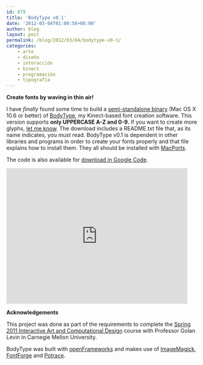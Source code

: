 ```yaml
---
id: 879
title: 'BodyType v0.1'
date: '2012-03-04T01:00:56+00:00'
author: blog
layout: post
permalink: /blog/2012/03/04/bodytype-v0-1/
categories:
    - arte
    - diseño
    - interacción
    - kinect
    - programación
    - tipografí­a
---
```


**Create fonts by waving in thin air!**

I have *finally* found some time to build a [semi-standalone binary](http://www.mauriciogiraldo.com/lab/bodytype/bodytype.0.1.zip) (Mac OS X 10.6 or better) of [BodyType](http://www.mauriciogiraldo.com/blog/2011/06/29/body-type/), my Kinect-based font creation software. This version supports **only UPPERCASE A-Z and 0-9.** If you want to create more glyphs, [let me know](/contact/). The download includes a README.txt file that, as its name indicates, you *must* read. BodyType v0.1 is dependent in other libraries and programs in order to create your fonts properly and that file explains how to install them. They all should be installed with [MacPorts](http://www.macports.org/install.php).

The code is also available for [download in Google Code](http://code.google.com/p/bodytype/).

<iframe frameborder="0" height="356" loading="lazy" src="https://player.vimeo.com/video/25793769?title=0&byline=0&portrait=0&color=80ceff" width="475"></iframe>

**Acknowledgements**

This project was done as part of the requirements to complete the [Spring 2011 Interactive Art and Computational Design](http://golancourses.net/2011spring/) course with Professor Golan Levin in Carnegie Mellon University.

BodyType was built with [openFrameworks](http://www.openframeworks.cc/) and makes use of [ImageMagick](http://www.imagemagick.org), [FontForge](http://fontforge.sourceforge.net/) and [Potrace](http://potrace.sf.net).